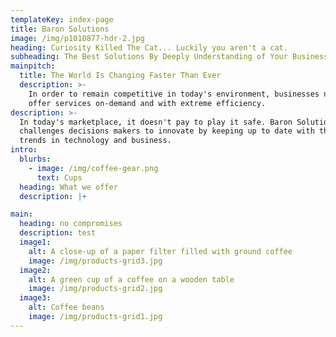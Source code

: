 ```yaml
---
templateKey: index-page
title: Baron Solutions
image: /img/p1010877-hdr-2.jpg
heading: Curiosity Killed The Cat... Luckily you aren't a cat.
subheading: The Best Solutions By Deeply Understanding of Your Business
mainpitch:
  title: The World Is Changing Faster Than Ever
  description: >-
    In order to remain competitive in today's environment, businesses need to
    offer services on-demand and with extreme efficiency.
description: >-
  In today's marketplace, it doesn't pay to play it safe. Baron Solutions
  challenges decisions makers to innovate by keeping up to date with the latest
  trends in technology and business. 
intro:
  blurbs:
    - image: /img/coffee-gear.png
      text: Cups
  heading: What we offer
  description: |+

main:
  heading: no compromises
  description: test
  image1:
    alt: A close-up of a paper filter filled with ground coffee
    image: /img/products-grid3.jpg
  image2:
    alt: A green cup of a coffee on a wooden table
    image: /img/products-grid2.jpg
  image3:
    alt: Coffee beans
    image: /img/products-grid1.jpg
---
```


